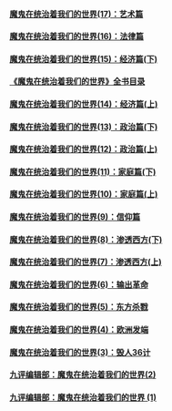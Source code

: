 #### [魔鬼在统治着我们的世界(17)：艺术篇](../pages/nsc422/n10499093.md?t=04060305)
#### [魔鬼在统治着我们的世界(16)：法律篇](../pages/nsc422/n10485969.md?t=04060305)
#### [魔鬼在统治着我们的世界(15)：经济篇(下)](../pages/nsc422/n10469975.md?t=04060305)
#### [《魔鬼在统治着我们的世界》全书目录](../pages/nsc422/n10464261.md?t=04060305)
#### [魔鬼在统治着我们的世界(14)：经济篇(上)](../pages/nsc422/n10457370.md?t=04060305)
#### [魔鬼在统治着我们的世界(13)：政治篇(下)](../pages/nsc422/n10448270.md?t=04060305)
#### [魔鬼在统治着我们的世界(12)：政治篇(上)](../pages/nsc422/n10444576.md?t=04060305)
#### [魔鬼在统治着我们的世界(11)：家庭篇(下)](../pages/nsc422/n10440961.md?t=04060305)
#### [魔鬼在统治着我们的世界(10)：家庭篇(上)](../pages/nsc422/n10435448.md?t=04060305)
#### [魔鬼在统治着我们的世界(9)：信仰篇](../pages/nsc422/n10432159.md?t=04060305)
#### [魔鬼在统治着我们的世界(8)：渗透西方(下)](../pages/nsc422/n10429603.md?t=04060305)
#### [魔鬼在统治着我们的世界(7)：渗透西方(上)](../pages/nsc422/n10426013.md?t=04060305)
#### [魔鬼在统治着我们的世界(6)：输出革命](../pages/nsc422/n10421536.md?t=04060305)
#### [魔鬼在统治着我们的世界(5)：东方杀戮](../pages/nsc422/n10417707.md?t=04060305)
#### [魔鬼在统治着我们的世界(4)：欧洲发端](../pages/nsc422/n10414890.md?t=04060305)
#### [魔鬼在统治着我们的世界(3)：毁人36计](../pages/nsc422/n10411583.md?t=04060305)
#### [九评编辑部：魔鬼在统治着我们的世界(2)](../pages/nsc422/n10410036.md?t=04060305)
#### [九评编辑部：魔鬼在统治着我们的世界 (1)](../pages/nsc422/n10406825.md?t=04060305)
